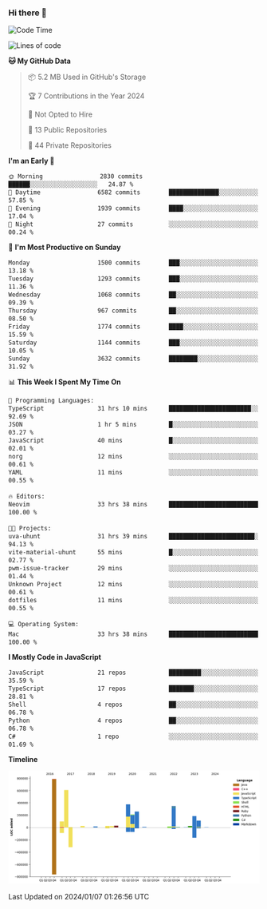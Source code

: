 ### Hi there 👋

<!--
**Clumsy-Coder/Clumsy-Coder** is a ✨ _special_ ✨ repository because its `README.md` (this file) appears on your GitHub profile.

Here are some ideas to get you started:

- 🔭 I’m currently working on ...
- 🌱 I’m currently learning ...
- 👯 I’m looking to collaborate on ...
- 🤔 I’m looking for help with ...
- 💬 Ask me about ...
- 📫 How to reach me: ...
- 😄 Pronouns: ...
- ⚡ Fun fact: ...
-->

<!-- anmol098/waka-readme-stats -->
<!--START_SECTION:waka-->
![Code Time](http://img.shields.io/badge/Code%20Time-589%20hrs%2017%20mins-blue)

![Lines of code](https://img.shields.io/badge/From%20Hello%20World%20I%27ve%20Written-3.1%20million%20lines%20of%20code-blue)

**🐱 My GitHub Data** 

> 📦 5.2 MB Used in GitHub's Storage 
 > 
> 🏆 7 Contributions in the Year 2024
 > 
> 🚫 Not Opted to Hire
 > 
> 📜 13 Public Repositories 
 > 
> 🔑 44 Private Repositories 
 > 
**I'm an Early 🐤** 

```text
🌞 Morning                2830 commits        ██████░░░░░░░░░░░░░░░░░░░   24.87 % 
🌆 Daytime                6582 commits        ██████████████░░░░░░░░░░░   57.85 % 
🌃 Evening                1939 commits        ████░░░░░░░░░░░░░░░░░░░░░   17.04 % 
🌙 Night                  27 commits          ░░░░░░░░░░░░░░░░░░░░░░░░░   00.24 % 
```
📅 **I'm Most Productive on Sunday** 

```text
Monday                   1500 commits        ███░░░░░░░░░░░░░░░░░░░░░░   13.18 % 
Tuesday                  1293 commits        ███░░░░░░░░░░░░░░░░░░░░░░   11.36 % 
Wednesday                1068 commits        ██░░░░░░░░░░░░░░░░░░░░░░░   09.39 % 
Thursday                 967 commits         ██░░░░░░░░░░░░░░░░░░░░░░░   08.50 % 
Friday                   1774 commits        ████░░░░░░░░░░░░░░░░░░░░░   15.59 % 
Saturday                 1144 commits        ███░░░░░░░░░░░░░░░░░░░░░░   10.05 % 
Sunday                   3632 commits        ████████░░░░░░░░░░░░░░░░░   31.92 % 
```


📊 **This Week I Spent My Time On** 

```text
💬 Programming Languages: 
TypeScript               31 hrs 10 mins      ███████████████████████░░   92.69 % 
JSON                     1 hr 5 mins         █░░░░░░░░░░░░░░░░░░░░░░░░   03.27 % 
JavaScript               40 mins             █░░░░░░░░░░░░░░░░░░░░░░░░   02.01 % 
norg                     12 mins             ░░░░░░░░░░░░░░░░░░░░░░░░░   00.61 % 
YAML                     11 mins             ░░░░░░░░░░░░░░░░░░░░░░░░░   00.55 % 

🔥 Editors: 
Neovim                   33 hrs 38 mins      █████████████████████████   100.00 % 

🐱‍💻 Projects: 
uva-uhunt                31 hrs 39 mins      ████████████████████████░   94.13 % 
vite-material-uhunt      55 mins             █░░░░░░░░░░░░░░░░░░░░░░░░   02.77 % 
pwm-issue-tracker        29 mins             ░░░░░░░░░░░░░░░░░░░░░░░░░   01.44 % 
Unknown Project          12 mins             ░░░░░░░░░░░░░░░░░░░░░░░░░   00.61 % 
dotfiles                 11 mins             ░░░░░░░░░░░░░░░░░░░░░░░░░   00.55 % 

💻 Operating System: 
Mac                      33 hrs 38 mins      █████████████████████████   100.00 % 
```

**I Mostly Code in JavaScript** 

```text
JavaScript               21 repos            █████████░░░░░░░░░░░░░░░░   35.59 % 
TypeScript               17 repos            ███████░░░░░░░░░░░░░░░░░░   28.81 % 
Shell                    4 repos             ██░░░░░░░░░░░░░░░░░░░░░░░   06.78 % 
Python                   4 repos             ██░░░░░░░░░░░░░░░░░░░░░░░   06.78 % 
C#                       1 repo              ░░░░░░░░░░░░░░░░░░░░░░░░░   01.69 % 
```



**Timeline**

![Lines of Code chart](https://raw.githubusercontent.com/Clumsy-Coder/Clumsy-Coder/main/assets/bar_graph.png)


 Last Updated on 2024/01/07 01:26:56 UTC
<!--END_SECTION:waka-->
